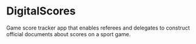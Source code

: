 # DigitalScores
Game score tracker app that enables referees and delegates to construct official documents about scores on a sport game.
